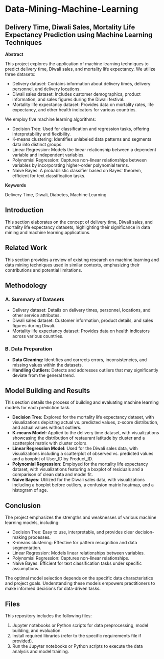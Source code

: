# Data-Mining-Machine-Learning
## Delivery Time, Diwali Sales, Mortality Life Expectancy Prediction using Machine Learning Techniques

**Abstract**

This project explores the application of machine learning techniques to predict delivery time, Diwali sales, and mortality life expectancy. We utilize three datasets:

* Delivery dataset: Contains information about delivery times, delivery personnel, and delivery locations.
* Diwali sales dataset: Includes customer demographics, product information, and sales figures during the Diwali festival.
* Mortality life expectancy dataset: Provides data on mortality rates, life expectancy, and other health indicators for various countries.

We employ five machine learning algorithms:

* Decision Tree: Used for classification and regression tasks, offering interpretability and flexibility.
* K-means clustering: Identifies unlabeled data patterns and segments data into distinct groups.
* Linear Regression: Models the linear relationship between a dependent variable and independent variables.
* Polynomial Regression: Captures non-linear relationships between variables by incorporating higher-order polynomial terms.
* Naive Bayes: A probabilistic classifier based on Bayes' theorem, efficient for text classification tasks.

**Keywords**

Delivery Time, Diwali, Diabetes, Machine Learning

## Introduction

This section elaborates on the concept of delivery time, Diwali sales, and mortality life expectancy datasets, highlighting their significance in data mining and machine learning applications.

## Related Work

This section provides a review of existing research on machine learning and data mining techniques used in similar contexts, emphasizing their contributions and potential limitations.

## Methodology

### A. Summary of Datasets

* Delivery dataset: Details on delivery times, personnel, locations, and other service attributes.
* Diwali sales dataset: Customer information, product details, and sales figures during Diwali.
* Mortality life expectancy dataset: Provides data on health indicators across various countries.

### B. Data Preparation

* **Data Cleaning:** Identifies and corrects errors, inconsistencies, and missing values within the datasets.
* **Handling Outliers:** Detects and addresses outliers that may significantly deviate from the general trend.

## Model Building and Results

This section details the process of building and evaluating machine learning models for each prediction task.

* **Decision Tree:** Explored for the mortality life expectancy dataset, with visualizations depicting actual vs. predicted values, z-score distribution, and actual values without outliers.
* **K-means Model:** Applied to the delivery time dataset, with visualizations showcasing the distribution of restaurant latitude by cluster and a scatterplot matrix with cluster colors.
* **Linear Regression Model:** Used for the Diwali sales data, with visualizations including a scatterplot of observed vs. predicted values and a boxplot of User_ID by Product_ID.
* **Polynomial Regression:** Employed for the mortality life expectancy dataset, with visualizations featuring a boxplot of residuals and a comparison of clean data and model fit.
* **Naive Bayes:** Utilized for the Diwali sales data, with visualizations including a boxplot before outliers, a confusion matrix heatmap, and a histogram of age.

## Conclusion

The project emphasizes the strengths and weaknesses of various machine learning models, including:

* Decision Tree: Easy to use, interpretable, and provides clear decision-making processes.
* K-means clustering: Effective for pattern recognition and data segmentation.
* Linear Regression: Models linear relationships between variables.
* Polynomial Regression: Captures non-linear relationships.
* Naive Bayes: Efficient for text classification tasks under specific assumptions.

The optimal model selection depends on the specific data characteristics and project goals. Understanding these models empowers practitioners to make informed decisions for data-driven tasks.

## Files

This repository includes the following files:

1. Jupyter notebooks or Python scripts for data preprocessing, model building, and evaluation.
2. Install required libraries (refer to the specific requirements file if provided).
3. Run the Jupyter notebooks or Python scripts to execute the data analysis and model training.


